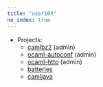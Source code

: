 ```yaml
---
title: "user103"
no_index: true
---
```


* Projects:
  * [camlbz2](/projects/camlbz2/) (admin)
  * [ocaml-autoconf](/projects/ocaml-autoconf/) (admin)
  * [ocaml-http](/projects/ocaml-http/) (admin)
  * [batteries](/projects/batteries/)
  * [camljava](/projects/camljava/)
